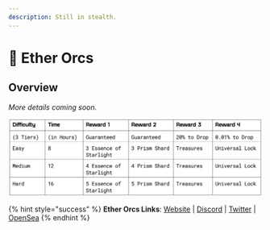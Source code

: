 ```yaml
---
description: Still in stealth.
---
```


# 👹 Ether Orcs

## Overview

_More details coming soon._

![](<../../.gitbook/assets/image (10) (1) (1).png>)

{% hint style="success" %}
**Ether Orcs Links**: [Website](https://t.co/2uxwUQr9an) | [Discord](https://t.co/WCbTKne9tr) | [Twitter](https://twitter.com/EtherOrcs) | [OpenSea](https://t.co/OJH8sFWeMM)
{% endhint %}
